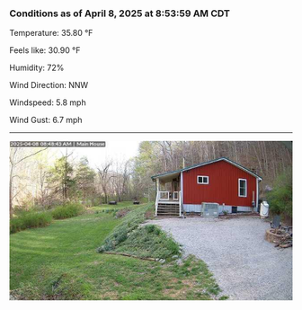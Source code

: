 ### Conditions as of April 8, 2025 at 8:53:59 AM CDT 

Temperature: 35.80 &deg;F

Feels like: 30.90 &deg;F

Humidity: 72%

Wind Direction: NNW

Windspeed: 5.8 mph

Wind Gust: 6.7 mph

---

<img src="./images/latest.jpeg"/>

